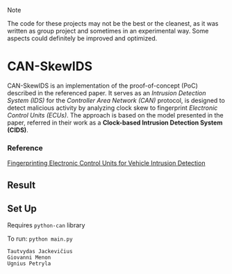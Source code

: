 > [!NOTE] 
> The code for these projects may not be the best or the cleanest, as it was written as group project and sometimes in an experimental way.
> Some aspects could definitely be improved and optimized.
# CAN-SkewIDS

CAN-SkewIDS is an implementation of the proof-of-concept (PoC) described in the referenced paper. It serves as an *Intrusion Detection System (IDS)* for the *Controller Area Network (CAN)* protocol, is designed to detect malicious activity by analyzing clock skew to fingerprint *Electronic Control Units (ECUs)*.   The approach is based on the model presented in the paper, referred in their work as a **Clock-based Intrusion Detection System (CIDS)**.

### Reference 

[Fingerprinting Electronic Control Units for Vehicle Intrusion Detection](https://www.usenix.org/system/files/conference/usenixsecurity16/sec16_paper_cho.pdf)

## Result

## Set Up
Requires `python-can` library

To run: `python main.py`


```
Tautvydas Jackevičius
Giovanni Menon
Ugnius Petryla
```